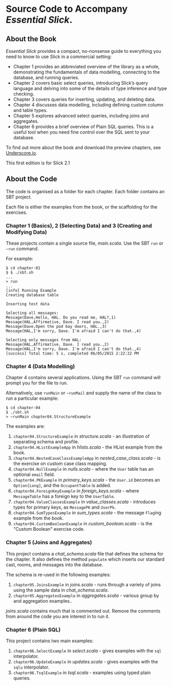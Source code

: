 # Source Code to Accompany _Essential Slick_.

## About the Book

_Essential Slick_ provides a compact, no-nonsense guide to everything you need to know to use Slick in a commercial setting:

*    Chapter 1 provides an abbreviated overview of the library as a whole, demonstrating the fundamentals of data modelling, connecting to the database, and running queries.
*    Chapter 2 covers basic select queries, introducing Slick’s query language and delving into some of the details of type inference and type checking.
*    Chapter 3 covers queries for inserting, updating, and deleting data.
*    Chapter 4 discusses data modelling, including defining custom column and table types.
*    Chapter 5 explores advanced select queries, including joins and aggregates.
*    Chapter 6 provides a brief overview of Plain SQL queries. This is a useful tool when you need fine control over the SQL sent to your database.

To find out more about the book and download the preview chapters, see [Underscore.io](http://underscore.io/training/courses/essential-slick/).

This first edition is for Slick 2.1

## About the Code

The code is organised as a folder for each chapter. Each folder contains an SBT project.

Each file is either the examples from the book, or the scaffolding for the exercises.


### Chapter 1 (Basics), 2 (Selecting Data) and 3 (Creating and Modifying Data)

These projects contain a single source file, _main.scala_. Use the SBT `run` or `~run` command.

For example:

```
$ cd chapter-01
$ $ ./sbt.sh
...
> run
...
[info] Running Example
Creating database table

Inserting test data

Selecting all messages:
Message(Dave,Hello, HAL. Do you read me, HAL?,1)
Message(HAL,Affirmative, Dave. I read you.,2)
Message(Dave,Open the pod bay doors, HAL.,3)
Message(HAL,I'm sorry, Dave. I'm afraid I can't do that.,4)

Selecting only messages from HAL:
Message(HAL,Affirmative, Dave. I read you.,2)
Message(HAL,I'm sorry, Dave. I'm afraid I can't do that.,4)
[success] Total time: 5 s, completed 06/05/2015 2:22:22 PM

```

### Chapter 4 (Data Modelling)

Chapter 4 contains several applications. Using the SBT `run` command will prompt you for the file to run.

Alternatively, use `runMain` or `~runMail` and supply the name of the class to run a particular example:

```
$ cd chapter-04
$ ./sbt.sh
> ~runMain chapter04.StructureExample
```

The examples are:

1. `chapter04.StructureExample` in _structure.scala_ - an illustration of separating schema and profile.
2. `chapter04.HListExampleApp` in _hlists.scala_ - the HList example from the book.
3. `chapter04.NestedCaseClassExampleApp` in _nested_case_class.scala_ - is the exercise on custom case class mapping.
4. `chapter04.NullExample` in _nulls.scala_ - where the `User` table has an optional `email` field.
5. `chapter04.PKExample` in _primary_keys.scala_ - the `User.id` becomes an `Option[Long]`, and the `OccupantTable` is added.
6. `chapter04.ForeignKeyExample` in _foreign_keys.scala_ - where `MessageTable` has a foreign key to the `UserTable`.
7. `chapter04.ValueClassesExample` in _value_classes.scala_ - introduces types for primary keys, as `MessagePK` and `UserPk`.
8. `chapter04.SumTypesExample` in _sum_types.scala_ - the message `Flag`ing example from the book.
9. `chapter04.CustomBooleanExample` in _custom_boolean.scala_ - is the "Custom Boolean" exercise code.

### Chapter 5 (Joins and Aggregates)

This project contains a _chat_schema.scala_ file that defines the schema for the chapter.
It also defines the method `populate` which inserts our standard cast, rooms, and messages into the database.

The schema is re-used in the following examples:

1. `chapter05.JoinsExample` in _joins.scala_ - runs through a variety of joins using the sample data in _chat_schema.scala_.
2. `chapter05.AggregatesExample` in _aggregates.scala_ - various group by and aggregation examples..


_joins.scala_ contains much that is commented out.  Remove the comments from around the code you are interest in to run it.


### Chapter 6 (Plain SQL)

This project contains two main examples:

1. `chapter06.SelectExample` in _select.scala_ - gives examples with the `sql` interpolator.
2. `chapter06.UpdateExample` in _updates.scala_ - gives examples with the `sqlu` interpolator.
3. `chapter06.TsqlExample` in _tsql.scala_ - examples using typed plain queries.

